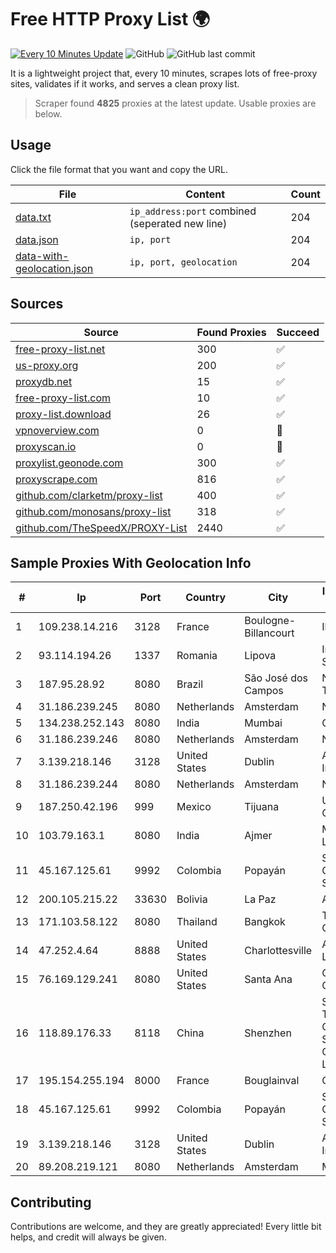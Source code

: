 
# Free HTTP Proxy List 🌍

[![Every 10 Minutes Update](https://github.com/mertguvencli/http-proxy-list/actions/workflows/main.yml/badge.svg?branch=main)](https://github.com/mertguvencli/http-proxy-list/actions/workflows/main.yml)
![GitHub](https://img.shields.io/github/license/mertguvencli/http-proxy-list)
![GitHub last commit](https://img.shields.io/github/last-commit/mertguvencli/http-proxy-list)

It is a lightweight project that, every 10 minutes, scrapes lots of free-proxy sites, validates if it works, and serves a clean proxy list.


> Scraper found **4825** proxies at the latest update. Usable proxies are below.

## Usage

Click the file format that you want and copy the URL.


|File|Content|Count|
|----|-------|-----|
|[data.txt](https://raw.githubusercontent.com/mertguvencli/http-proxy-list/main/proxy-list/data.txt)|`ip_address:port` combined (seperated new line)|204|
|[data.json](https://raw.githubusercontent.com/mertguvencli/http-proxy-list/main/proxy-list/data.json)|`ip, port`|204|
|[data-with-geolocation.json](https://raw.githubusercontent.com/mertguvencli/http-proxy-list/main/proxy-list/data-with-geolocation.json)|`ip, port, geolocation`|204|

## Sources

|Source|Found Proxies|Succeed|
|------|-------------|-------|
|[free-proxy-list.net](https://free-proxy-list.net)|300|✅|
|[us-proxy.org](https://www.us-proxy.org)|200|✅|
|[proxydb.net](http://proxydb.net)|15|✅|
|[free-proxy-list.com](https://free-proxy-list.com/?page=&port=&type%5B%5D=http&type%5B%5D=https&up_time=0&search=Search)|10|✅|
|[proxy-list.download](https://www.proxy-list.download/HTTP)|26|✅|
|[vpnoverview.com](https://vpnoverview.com/privacy/anonymous-browsing/free-proxy-servers)|0|🚫|
|[proxyscan.io](https://www.proxyscan.io)|0|🚫|
|[proxylist.geonode.com](https://proxylist.geonode.com/api/proxy-list?limit=300&page=1&sort_by=lastChecked&sort_type=desc&protocols=http,https)|300|✅|
|[proxyscrape.com](https://api.proxyscrape.com/v2/?request=displayproxies&protocol=http&timeout=10000&country=all&ssl=all&anonymity=all)|816|✅|
|[github.com/clarketm/proxy-list](https://raw.githubusercontent.com/clarketm/proxy-list/master/proxy-list-raw.txt)|400|✅|
|[github.com/monosans/proxy-list](https://raw.githubusercontent.com/monosans/proxy-list/main/proxies/http.txt)|318|✅|
|[github.com/TheSpeedX/PROXY-List](https://raw.githubusercontent.com/TheSpeedX/PROXY-List/master/http.txt)|2440|✅|


## Sample Proxies With Geolocation Info

|#|Ip|Port|Country|City|Internet Service Provider|
|-|--|----|-------|----|-------------------------|
|1|109.238.14.216|3128|France|Boulogne-Billancourt|Ikoula Net SAS|
|2|93.114.194.26|1337|Romania|Lipova|Interkvm Host SRL|
|3|187.95.28.92|8080|Brazil|São José dos Campos|Netjacarei Telecon Ltda|
|4|31.186.239.245|8080|Netherlands|Amsterdam|NetSkope Inc|
|5|134.238.252.143|8080|India|Mumbai|Google LLC|
|6|31.186.239.246|8080|Netherlands|Amsterdam|NetSkope Inc|
|7|3.139.218.146|3128|United States|Dublin|Amazon.com, Inc.|
|8|31.186.239.244|8080|Netherlands|Amsterdam|NetSkope Inc|
|9|187.250.42.196|999|Mexico|Tijuana|Uninet S.A. de C.V.|
|10|103.79.163.1|8080|India|Ajmer|Mlcinternet Pvt Ltd|
|11|45.167.125.61|9992|Colombia|Popayán|Sepcom Comunicaciones SAS|
|12|200.105.215.22|33630|Bolivia|La Paz|AXS Bolivia S. A.|
|13|171.103.58.122|8080|Thailand|Bangkok|True Internet Co., Ltd.|
|14|47.252.4.64|8888|United States|Charlottesville|Alibaba.com LLC|
|15|76.169.129.241|8080|United States|Santa Ana|Charter Communications|
|16|118.89.176.33|8118|China|Shenzhen|Shenzhen Tencent Computer Systems Company Limited|
|17|195.154.255.194|8000|France|Bouglainval|Online S.A.S.|
|18|45.167.125.61|9992|Colombia|Popayán|Sepcom Comunicaciones SAS|
|19|3.139.218.146|3128|United States|Dublin|Amazon.com, Inc.|
|20|89.208.219.121|8080|Netherlands|Amsterdam|My.com B.V.|



## Contributing

Contributions are welcome, and they are greatly appreciated! Every
little bit helps, and credit will always be given.

